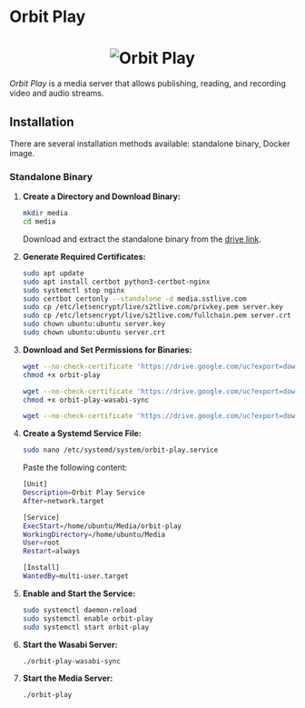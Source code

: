 # Orbit Play

<h1 align="center">
  <img src="logo.png" alt="Orbit Play">
  <br>
</h1>

_Orbit Play_ is a media server that allows publishing, reading, and recording video and audio streams.

## Installation

There are several installation methods available: standalone binary, Docker image.

### Standalone Binary

1. **Create a Directory and Download Binary:**
    ```sh 
    mkdir media
    cd media
    ```
   Download and extract the standalone binary from the [drive link](https://drive.google.com/drive/folders/18fdmQQA1C2TGCqx9ysinnRJn-3foRuSu?usp=drive_link).

2. **Generate Required Certificates:**
    ```sh
    sudo apt update
    sudo apt install certbot python3-certbot-nginx
    sudo systemctl stop nginx
    sudo certbot certonly --standalone -d media.sstlive.com
    sudo cp /etc/letsencrypt/live/s2tlive.com/privkey.pem server.key
    sudo cp /etc/letsencrypt/live/s2tlive.com/fullchain.pem server.crt
    sudo chown ubuntu:ubuntu server.key
    sudo chown ubuntu:ubuntu server.crt
    ```

3. **Download and Set Permissions for Binaries:**
    ```sh
    wget --no-check-certificate 'https://drive.google.com/uc?export=download&id=1eQ6XrK0ovxUQw1XnYV363pfAv6JO_4uy' -O orbit-play
    chmod +x orbit-play

    wget --no-check-certificate 'https://drive.google.com/uc?export=download&id=12a1lcEil3l7vdGYwOo40-J1PP2XMb82G' -O orbit-play-wasabi-sync
    chmod +x orbit-play-wasabi-sync

    wget --no-check-certificate 'https://drive.google.com/uc?export=download&id=1RAiX9T6EJdpohr5_K6pALPt1-VP7_Edv' -O orbit-play.yml
    ```

4. **Create a Systemd Service File:**
    ```sh
    sudo nano /etc/systemd/system/orbit-play.service
    ```

   Paste the following content:

    ```sh
    [Unit]
    Description=Orbit Play Service
    After=network.target

    [Service]
    ExecStart=/home/ubuntu/Media/orbit-play
    WorkingDirectory=/home/ubuntu/Media
    User=root
    Restart=always

    [Install]
    WantedBy=multi-user.target
    ```

5. **Enable and Start the Service:**
    ```sh
    sudo systemctl daemon-reload
    sudo systemctl enable orbit-play
    sudo systemctl start orbit-play
    ```

6. **Start the Wasabi Server:**
    ```sh
    ./orbit-play-wasabi-sync
    ```

7. **Start the Media Server:**
    ```sh
    ./orbit-play
    ```
